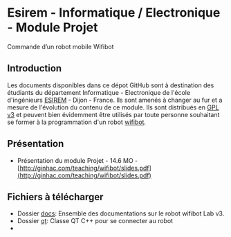 # Esirem - Informatique / Electronique - Module Projet
Commande d’un robot mobile Wifibot

## Introduction

Les documents disponibles dans ce dépot GitHub sont à destination des étudiants du département Informatique - Electronique de l'école d'ingénieurs [ESIREM](http://esirem.u-bourgogne.fr) - Dijon - France.
Ils sont amenés à changer au fur et a mesure de l'évolution du contenu de ce module. 
Ils sont distribués en [GPL v3](https://www.gnu.org/licenses/) et peuvent bien évidemment être utilisés par toute personne souhaitant se former à la programmation d'un robot [wifibot](https://wifibot.com).

## Présentation

* Présentation du module Projet - 14.6 MO - [http://ginhac.com/teaching/wifibot/slides.pdf](http://ginhac.com/teaching/wifibot/slides.pdf)

## Fichiers à télécharger

* Dossier [docs](docs): Ensemble des documentations sur le robot wifibot Lab v3.
* Dossier [qt](qt): Classe QT C++ pour se connecter au robot
* 
